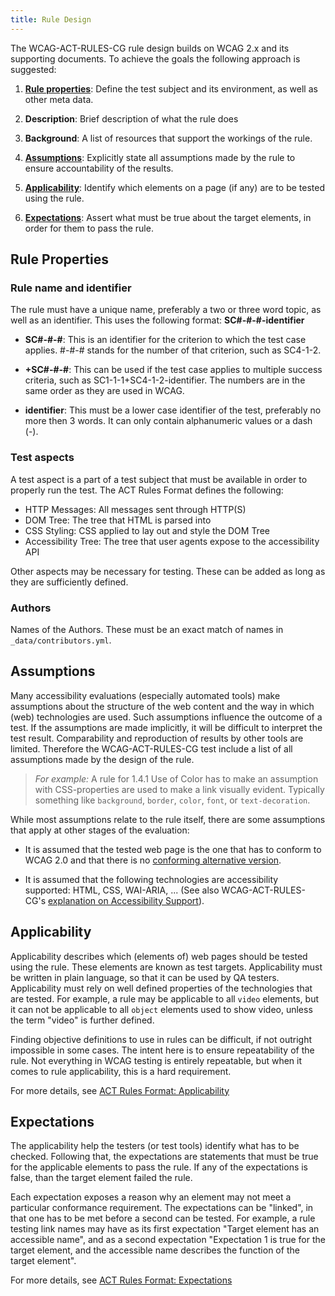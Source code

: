 ```yaml
---
title: Rule Design
---
```


The WCAG-ACT-RULES-CG rule design builds on WCAG 2.x and its supporting documents. To achieve the goals the following approach is suggested:

1. **[Rule properties](#rule-properties)**: Define the test subject and its environment, as well as other meta data.

2. **Description**: Brief description of what the rule does

3. **Background**: A list of resources that support the workings of the rule.

4. **[Assumptions](#assumptions)**: Explicitly state all assumptions made by the rule to ensure accountability of the results.

5. **[Applicability](#applicability)**: Identify which elements on a page (if any) are to be tested using the rule.

6. **[Expectations](#expectations)**: Assert what must be true about the target elements, in order for them to pass the rule.

## Rule Properties

### Rule name and identifier

The rule must have a unique name, preferably a two or three word topic, as well as an identifier. This uses the following format: **SC#-#-#-identifier**

- **SC#-#-#**: This is an identifier for the criterion to which the test case applies. #-#-# stands for the number of that criterion, such as SC4-1-2.

- **+SC#-#-#**: This can be used if the test case applies to multiple success criteria, such as SC1-1-1+SC4-1-2-identifier. The numbers are in the same order as they are used in WCAG.

- **identifier**: This must be a lower case identifier of the test, preferably no more then 3 words. It can only contain alphanumeric values or a dash (-).

### Test aspects

A test aspect is a part of a test subject that must be available in order to properly run the test. The ACT Rules Format defines the following:

- HTTP Messages: All messages sent through HTTP(S)
- DOM Tree: The tree that HTML is parsed into
- CSS Styling: CSS applied to lay out and style the DOM Tree
- Accessibility Tree: The tree that user agents expose to the accessibility API

Other aspects may be necessary for testing. These can be added as long as they are sufficiently defined.

### Authors

Names of the Authors. These must be an exact match of names in `_data/contributors.yml`.

## Assumptions

Many accessibility evaluations (especially automated tools) make assumptions about the structure of the web content and the way in which (web) technologies are used. Such assumptions influence the outcome of a test. If the assumptions are made implicitly, it will be difficult to interpret the test result. Comparability and reproduction of results by other tools are limited. Therefore the WCAG-ACT-RULES-CG test include a list of all assumptions made by the design of the rule.

> *For example:* A rule for 1.4.1 Use of Color has to make an assumption with CSS-properties are used to make a link visually evident. Typically something like `background`, `border`, `color`, `font`, or `text-decoration`.

While most assumptions relate to the rule itself, there are some assumptions that apply at other stages of the evaluation:

- It is assumed that the tested web page is the one that has to conform to WCAG 2.0 and that there is no [conforming alternative version](http://www.w3.org/TR/WCAG20/#conforming-alternate-versiondef).

- It is assumed that the following technologies are accessibility supported: HTML, CSS, WAI-ARIA, ... (See also WCAG-ACT-RULES-CG's [explanation on Accessibility Support](accessibility-support.html)).

## Applicability

Applicability describes which (elements of) web pages should be tested using the rule. These elements are known as test targets. Applicability must be written in plain language, so that it can be used by QA testers. Applicability must rely on well defined properties of the technologies that are tested. For example, a rule may be applicable to all `video` elements, but it can not be applicable to all `object` elements used to show video, unless the term "video" is further defined.

Finding objective definitions to use in rules can be difficult, if not outright impossible in some cases. The intent here is to ensure repeatability of the rule. Not everything in WCAG testing is entirely repeatable, but when it comes to rule applicability, this is a hard requirement. 

For more details, see [ACT Rules Format: Applicability](https://w3c.github.io/wcag-act/act-rules-format.html#applicability)

## Expectations

The applicability help the testers (or test tools) identify what has to be checked. Following that, the expectations are statements that must be true for the applicable elements to pass the rule. If any of the expectations is false, than the target element failed the rule. 

Each expectation exposes a reason why an element may not meet a particular conformance requirement. The expectations can be "linked", in that one has to be met before a second can be tested. For example, a rule testing link names may have as its first expectation "Target element has an accessible name", and as a second expectation "Expectation 1 is true for the target element, and the accessible name describes the function of the target element".

For more details, see [ACT Rules Format: Expectations](https://w3c.github.io/wcag-act/act-rules-format.html#expectations)
